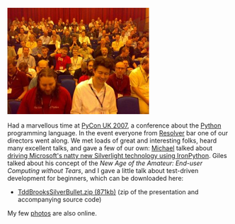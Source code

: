 <!--
.. title: PyCon UK 2007
.. slug: pycon-uk-2007
.. date: 2007-09-13 13:57:26-05:00
.. tags: Geek,Python,Testing,Presentations
.. link: 
.. description: 
.. type: text
-->


![PyCon UK 2007 view from the front](/files/2007/09/pycon.jpg)

Had a marvellous time at [PyCon UK
2007](http://pyconuk.org/index.html), a conference about the
[Python](http://python.org) programming language. In the event everyone
from [Resolver](http://resolversystems.com) bar one of our directors
went along. We met loads of great and interesting folks, heard many
excellent talks, and gave a few of our own:
[Michael](http://www.voidspace.org.uk/python/weblog/index.shtml) talked
about [driving Microsoft's natty new Silverlight technology using
IronPython](http://www.voidspace.org.uk/ironpython/webide/webide.html).
Giles talked about his concept of the *New Age of the Amateur:
End-user Computing without Tears*, and I gave a little talk about
test-driven development for beginners, which can be downloaded here:

-   [TddBrooksSilverBullet.zip
    (871kb)](/files/2007/11/tddbrookssilverbullet.zip "TddBrooksSilverBullet.zip (871kb)")
    (zip of the presentation and accompanying source code)

My few [photos](https://photos.google.com/album/AF1QipMCq2rBgyBpQLK596zqHJVTAdQu0yUe9ngrXWEb) are also online.